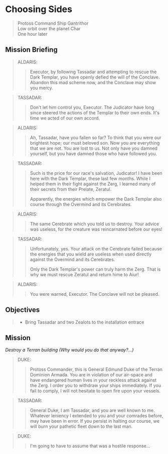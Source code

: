 # Choosing Sides

> Protoss Command Ship Gantrithor  
> Low orbit over the planet Char  
> One hour later

## Mission Briefing

> ALDARIS:
>> Executor, by following Tassadar and attempting to rescue the Dark Templar, you have openly defied the will of the Conclave. Abandon this mad scheme now, and the Conclave may show you mercy.

> TASSADAR:
>> Don't let him control you, Executor. The Judicator have long since steered the actions of the Templar to their own ends. It's time we acted of our own accord.

> ALDARIS:
>> Ah, Tassadar, have you fallen so far? To think that you were our brightest hope; our must beloved son. Now you are everything that we are not. You are lost to us. Not only have you damned yourself, but you have damned those who have followed you.

> TASSADAR:
>> Such is the price for our race's salvation, Judicator! I have been here with the Dark Templar, these last few months. While I helped them in their fight against the Zerg, I learned many of their secrets from their Prelate, Zeratul.
>>
>> Apparently, the energies which empower the Dark Templar also course through the Overmind and its Cerebrates.

> ALDARIS:
>> The same Cerebrate which you told us to destroy. Your advice was useless, for the creature was reincarnated before our eyes!

> TASSADAR:
>> Unfortunately, yes. Your attack on the Cerebrate failed because the energies that you wield are useless when used directly against the Overmind and its Cerebrates.
>>
>> Only the Dark Templar's power can truly harm the Zerg. That is why we must rescue Zeratul and return hime to Aiur!

> ALDARIS:
>> You were warned, Executor. The Conclave will not be pleased.

## Objectives

> - Bring Tassadar and two Zealots to the installation entrace

## Mission

_Destroy a Terran building (Why would you do that anyway?...)_

> DUKE:
>> Protoss Commander, this is General Edmund Duke of the Terran Dominion Armada. You are in violation of our air-space and have endangered human lives in your reckless attack against the Zerg. I order you to withdraw your ships immediately. If you fail to comply, I will not hesitate to open fire upon your vessels.

> TASSADAR:
>> General Duke, I am Tassadar, and you are well known to me. Whatever leniency I extended to you and your comrades before, may have been in error. If you persist in halting our course, we will burn your pathetic fleet down to the last man.

> DUKE:
>> I'm going to have to assume that was a hostile response...